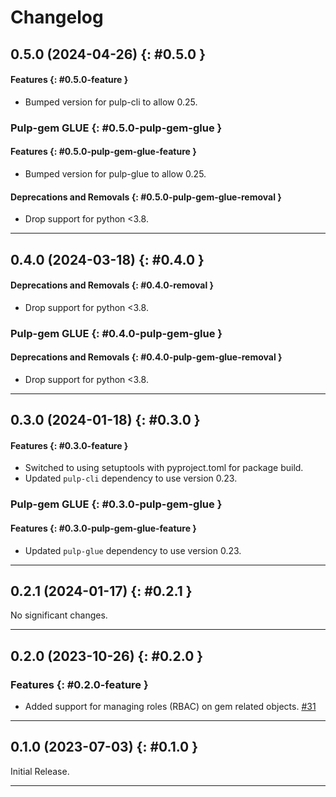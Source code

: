 # Changelog

[//]: # (You should *NOT* be adding new change log entries to this file, this)
[//]: # (file is managed by towncrier. You *may* edit previous change logs to)
[//]: # (fix problems like typo corrections or such.)
[//]: # (To add a new change log entry, please see)
[//]: # (https://docs.pulpproject.org/contributing/git.html#changelog-update)

[//]: # (WARNING: Don't drop the towncrier directive!)

[//]: # (towncrier release notes start)

## 0.5.0 (2024-04-26) {: #0.5.0 }



#### Features {: #0.5.0-feature }

- Bumped version for pulp-cli to allow 0.25.


### Pulp-gem GLUE {: #0.5.0-pulp-gem-glue }


#### Features {: #0.5.0-pulp-gem-glue-feature }

- Bumped version for pulp-glue to allow 0.25.


#### Deprecations and Removals {: #0.5.0-pulp-gem-glue-removal }

- Drop support for python <3.8.


---

## 0.4.0 (2024-03-18) {: #0.4.0 }



#### Deprecations and Removals {: #0.4.0-removal }

- Drop support for python <3.8.


### Pulp-gem GLUE {: #0.4.0-pulp-gem-glue }


#### Deprecations and Removals {: #0.4.0-pulp-gem-glue-removal }

- Drop support for python <3.8.


---

## 0.3.0 (2024-01-18) {: #0.3.0 }



#### Features {: #0.3.0-feature }

- Switched to using setuptools with pyproject.toml for package build.
- Updated `pulp-cli` dependency to use version 0.23.


### Pulp-gem GLUE {: #0.3.0-pulp-gem-glue }


#### Features {: #0.3.0-pulp-gem-glue-feature }

- Updated `pulp-glue` dependency to use version 0.23.


---

## 0.2.1 (2024-01-17) {: #0.2.1 }


No significant changes.


---


## 0.2.0 (2023-10-26) {: #0.2.0 }


### Features {: #0.2.0-feature }

- Added support for managing roles (RBAC) on gem related objects.
  [#31](https://github.com/pulp/pulp-cli-gem/issues/31)


---


## 0.1.0 (2023-07-03) {: #0.1.0 }


Initial Release.


---
